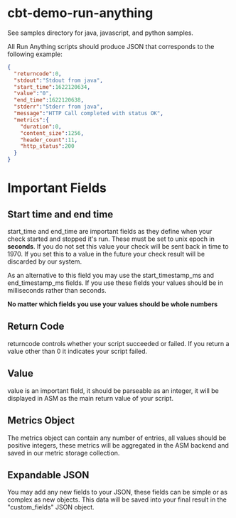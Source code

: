 # cbt-demo-run-anything

See samples directory for java, javascript, and python samples.


All Run Anything scripts should produce JSON that corresponds to the following example:

```json
{
  "returncode":0,
  "stdout":"Stdout from java",
  "start_time":1622120634,
  "value":"0",
  "end_time":1622120638,
  "stderr":"Stderr from java",
  "message":"HTTP Call completed with status OK",
  "metrics":{
    "duration":0,
    "content_size":1256,
    "header_count":11,
    "http_status":200
  }
}
```

# Important Fields
## Start time and end time
start_time and end_time are important fields as they define when your check started and stopped it's run. These must be set to unix epoch in **seconds**. If you do not set this value your check will be sent back in time to 1970. If you set this to a value in the future your check result will be discarded by our system.

As an alternative to this field you may use the start_timestamp_ms and end_timestamp_ms fields. If you use these fields your values should be in milliseconds rather than seconds. 

**No matter which fields you use your values should be whole numbers**

## Return Code
returncode controls whether your script succeeded or failed. If you return a value other than 0 it indicates your script failed.

## Value
value is an important field, it should be parseable as an integer, it will be displayed in ASM as the main return value of your script.

## Metrics Object
The metrics object can contain any number of entries, all values should be positive integers, these metrics will be aggregated in the ASM backend and saved in our metric storage collection.

## Expandable JSON
You may add any new fields to your JSON, these fields can be simple or as complex as new objects. This data will be saved into your final result in the "custom_fields" JSON object.
